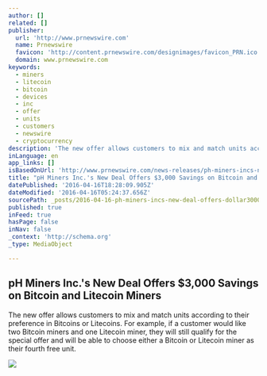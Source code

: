 ```yaml
---
author: []
related: []
publisher:
  url: 'http://www.prnewswire.com'
  name: Prnewswire
  favicon: 'http://content.prnewswire.com/designimages/favicon_PRN.ico'
  domain: www.prnewswire.com
keywords:
  - miners
  - litecoin
  - bitcoin
  - devices
  - inc
  - offer
  - units
  - customers
  - newswire
  - cryptocurrency
description: 'The new offer allows customers to mix and match units according to their preference in Bitcoins or Litecoins. For example, if a customer would like two Bitcoin miners and one Litecoin miner, they will still qualify for the special offer and will be able to choose either a Bitcoin or Litecoin miner as their fourth free unit.'
inLanguage: en
app_links: []
isBasedOnUrl: 'http://www.prnewswire.com/news-releases/ph-miners-incs-new-deal-offers-3000-savings-on-bitcoin-and-litecoin-miners-300252529.html'
title: "pH Miners Inc.'s New Deal Offers $3,000 Savings on Bitcoin and Litecoin Miners"
datePublished: '2016-04-16T18:28:09.905Z'
dateModified: '2016-04-16T05:24:37.656Z'
sourcePath: _posts/2016-04-16-ph-miners-incs-new-deal-offers-dollar3000-savings-on-bitcoin-a.md
published: true
inFeed: true
hasPage: false
inNav: false
_context: 'http://schema.org'
_type: MediaObject

---
```

<article style=""><h1>pH Miners Inc.'s New Deal Offers $3,000 Savings on Bitcoin and Litecoin Miners</h1><p>The new offer allows customers to mix and match units according to their preference in Bitcoins or Litecoins. For example, if a customer would like two Bitcoin miners and one Litecoin miner, they will still qualify for the special offer and will be able to choose either a Bitcoin or Litecoin miner as their fourth free unit.</p><img src="http://photos.prnewswire.com/prnvar/20160415/356146" /></article>